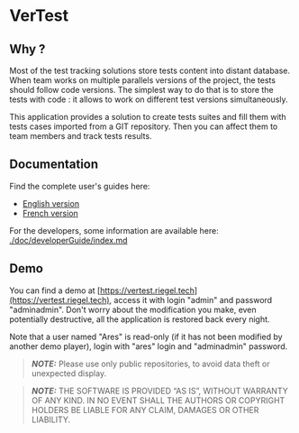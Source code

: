 # VerTest

## Why ?

Most of the test tracking solutions store tests content into distant database.
When team works on multiple parallels versions of the project, the tests should follow code versions.
The simplest way to do that is to store the tests with code : it allows to work on different test
versions simultaneously.

This application provides a solution to create tests suites and fill them with tests cases imported
from a GIT repository. Then you can affect them to team members and track tests results.

## Documentation

Find the complete user's guides here: 
* [English version](doc/userGuide/en/index.md)
* [French version](doc/userGuide/fr/index.md)

For the developers, some information are available here: [./doc/developerGuide/index.md](./doc/developerGuide/index.md)

## Demo

You can find a demo at [https://vertest.riegel.tech](https://vertest.riegel.tech),
 access it with login "admin" and password "adminadmin".
Don't worry about the modification you make, even potentially destructive, all the application is restored
 back every night.

Note that a user named "Ares" is read-only (if it has not been modified by another demo player), login with
 "ares" login and "adminadmin" password.
 
> **_NOTE:_** Please use only public repositories, to avoid data theft or unexpected display.

> **_NOTE:_** THE SOFTWARE IS PROVIDED “AS IS”, WITHOUT WARRANTY OF ANY KIND. 
> IN NO EVENT SHALL THE AUTHORS OR COPYRIGHT HOLDERS BE LIABLE FOR ANY CLAIM, DAMAGES OR OTHER LIABILITY.
